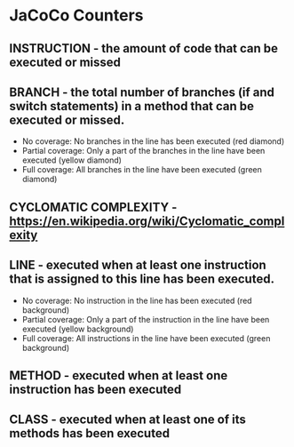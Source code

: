 # JaCoCo Counters
## INSTRUCTION	- the amount of code that can be executed or missed
## BRANCH	- the total number of branches (if and switch statements) in a method that can be executed or missed.
   * No coverage: No branches in the line has been executed (red diamond)
   * Partial coverage: Only a part of the branches in the line have been executed (yellow diamond)
   * Full coverage: All branches in the line have been executed (green diamond)
## CYCLOMATIC COMPLEXITY	- https://en.wikipedia.org/wiki/Cyclomatic_complexity
## LINE  -	executed when at least one instruction that is assigned to this line has been executed.
   * No coverage: No instruction in the line has been executed (red background)
   * Partial coverage: Only a part of the instruction in the line have been executed (yellow background)
   * Full coverage: All instructions in the line have been executed (green background)
## METHOD -	executed when at least one instruction has been executed
## CLASS -	executed when at least one of its methods has been executed
